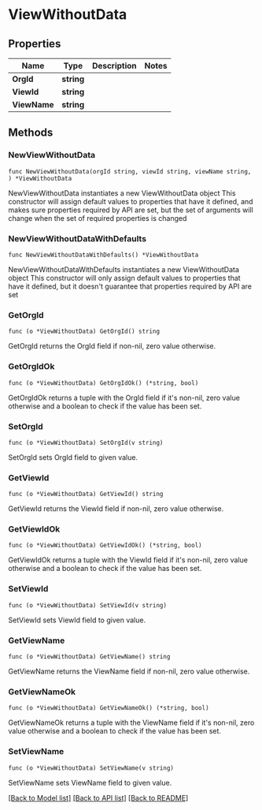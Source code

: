 # ViewWithoutData

## Properties

Name | Type | Description | Notes
------------ | ------------- | ------------- | -------------
**OrgId** | **string** |  | 
**ViewId** | **string** |  | 
**ViewName** | **string** |  | 

## Methods

### NewViewWithoutData

`func NewViewWithoutData(orgId string, viewId string, viewName string, ) *ViewWithoutData`

NewViewWithoutData instantiates a new ViewWithoutData object
This constructor will assign default values to properties that have it defined,
and makes sure properties required by API are set, but the set of arguments
will change when the set of required properties is changed

### NewViewWithoutDataWithDefaults

`func NewViewWithoutDataWithDefaults() *ViewWithoutData`

NewViewWithoutDataWithDefaults instantiates a new ViewWithoutData object
This constructor will only assign default values to properties that have it defined,
but it doesn't guarantee that properties required by API are set

### GetOrgId

`func (o *ViewWithoutData) GetOrgId() string`

GetOrgId returns the OrgId field if non-nil, zero value otherwise.

### GetOrgIdOk

`func (o *ViewWithoutData) GetOrgIdOk() (*string, bool)`

GetOrgIdOk returns a tuple with the OrgId field if it's non-nil, zero value otherwise
and a boolean to check if the value has been set.

### SetOrgId

`func (o *ViewWithoutData) SetOrgId(v string)`

SetOrgId sets OrgId field to given value.


### GetViewId

`func (o *ViewWithoutData) GetViewId() string`

GetViewId returns the ViewId field if non-nil, zero value otherwise.

### GetViewIdOk

`func (o *ViewWithoutData) GetViewIdOk() (*string, bool)`

GetViewIdOk returns a tuple with the ViewId field if it's non-nil, zero value otherwise
and a boolean to check if the value has been set.

### SetViewId

`func (o *ViewWithoutData) SetViewId(v string)`

SetViewId sets ViewId field to given value.


### GetViewName

`func (o *ViewWithoutData) GetViewName() string`

GetViewName returns the ViewName field if non-nil, zero value otherwise.

### GetViewNameOk

`func (o *ViewWithoutData) GetViewNameOk() (*string, bool)`

GetViewNameOk returns a tuple with the ViewName field if it's non-nil, zero value otherwise
and a boolean to check if the value has been set.

### SetViewName

`func (o *ViewWithoutData) SetViewName(v string)`

SetViewName sets ViewName field to given value.



[[Back to Model list]](../README.md#documentation-for-models) [[Back to API list]](../README.md#documentation-for-api-endpoints) [[Back to README]](../README.md)


